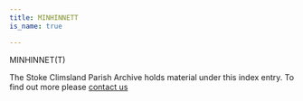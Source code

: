 ```yaml
---
title: MINHINNETT
is_name: true

---
```


MINHINNET(T)


The Stoke Climsland Parish Archive holds material under this index entry. To find out more please [contact us](/contact/)
